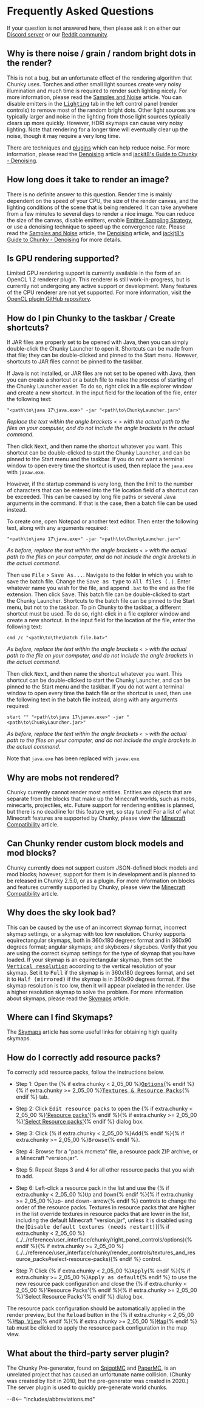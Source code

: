 # Frequently Asked Questions

If your question is not answered here, then please ask it on either our <a href="https://discord.gg/VqcHpsF" target="_blank">Discord server</a> or our <a href="https://www.reddit.com/r/chunky/" target="_blank">Reddit community</a>.

## Why is there noise / grain / random bright dots in the render?

This is not a bug, but an unfortunate effect of the rendering algorithm that Chunky uses. Torches and other small light sources create very noisy illumination and much time is required to render such lighting nicely. For more information, please read the [Samples and Noise](../../user_guides/introduction/samples_and_noise) article. You can disable emitters in the [<samp>Lighting</samp>](../../reference/user_interface/chunky/render_controls/lighting) tab in the left control panel (render controls) to remove most of the random bright dots. Other light sources are typically larger and noise in the lighting from those light sources typically clears up more quickly. However, HDRi skymaps can cause very noisy lighting. Note that rendering for a longer time will eventually clear up the noise, though it may require a very long time.
  
There are techniques and [plugins](../../plugins/chunky_plugins) which can help reduce noise. For more information, please read the [Denoising](../../user_guides/denoising) article and <a href="https://jackjt8.github.io/ChunkyGuide/docs/advanced_techniques/denoising.html" target="_blank">jackjt8's Guide to Chunky - Denoising</a>.


## How long does it take to render an image?

There is no definite answer to this question. Render time is mainly dependent on the speed of your CPU, the size of the render canvas, and the lighting conditions of the scene that is being rendered. It can take anywhere from a few minutes to several days to render a nice image. You can reduce the size of the canvas, disable emitters, enable [Emitter Sampling Strategy](../../reference/introduction/next_event_estimation#emitter-sampling-strategy-ess), or use a denoising technique to speed up the convergence rate. Please read the [Samples and Noise](../../user_guides/introduction/samples_and_noise) article, the [Denoising](../../user_guides/denoising) article, and <a href="https://jackjt8.github.io/ChunkyGuide/docs/advanced_techniques/denoising.html" target="_blank">jackjt8's Guide to Chunky - Denoising</a> for more details.


## Is GPU rendering supported?

Limited GPU rendering support is currently available in the form of an OpenCL 1.2 renderer plugin. This renderer is still work-in-progress, but is currently not undergoing any active support or development. Many features of the CPU renderer are not yet supported. For more information, visit the <a href="https://github.com/ThatRedox/ChunkyClPlugin" target="_blank">OpenCL plugin GitHub repository</a>.


## How do I pin Chunky to the taskbar / Create shortcuts?

If JAR files are properly set to be opened with Java, then you can simply double-click the Chunky Launcher to open it. Shortcuts can be made from that file; they can be double-clicked and pinned to the Start menu. However, shortcuts to JAR files cannot be pinned to the taskbar.

If Java is not installed, or JAR files are not set to be opened with Java, then you can create a shortcut or a batch file to make the process of starting of the Chunky Launcher easier. To do so, right click in a file explorer window and create a new shortcut. In the input field for the location of the file, enter the following text:

```
"<path\to\java 17\java.exe>" -jar "<path\to\ChunkyLauncher.jar>"
```

*Replace the text within the angle brackets `< >` with the actual path to the files on your computer, and do not include the angle brackets in the actual command.*

Then click <samp>Next</samp>, and then name the shortcut whatever you want. This shortcut can be double-clicked to start the Chunky Launcher, and can be pinned to the Start menu and the taskbar. If you do not want a terminal window to open every time the shortcut is used, then replace the `java.exe` with `javaw.exe`.

However, if the startup command is very long, then the limit to the number of characters that can be entered into the file location field of a shortcut can be exceeded. This can be caused by long file paths or several Java arguments in the command. If that is the case, then a batch file can be used instead.

To create one, open Notepad or another text editor. Then enter the following text, along with any arguments required:

```
"<path\to\java 17\java.exe>" -jar "<path\to\ChunkyLauncher.jar>"
```

*As before, replace the text within the angle brackets `< >` with the actual path to the files on your computer, and do not include the angle brackets in the actual command.*

Then use <samp>File</samp> > <samp>Save As...</samp>. Navigate to the folder in which you wish to save the batch file. Change the <samp>Save as type</samp> to <samp>All files (*.*)</samp>. Enter whatever name you wish for the file, and append `.bat` to the end as the file extension. Then click <samp>Save</samp>. This batch file can be double-clicked to start the Chunky Launcher. Shortcuts to the batch file can be pinned to the Start menu, but not to the taskbar. To pin Chunky to the taskbar, a different shortcut must be used. To do so, right-click in a file explorer window and create a new shortcut. In the input field for the location of the file, enter the following text:

```
cmd /c "<path\to\the\batch file.bat>"
```

*As before, replace the text within the angle brackets `< >` with the actual path to the file on your computer, and do not include the angle brackets in the actual command.*

Then click <samp>Next</samp>, and then name the shortcut whatever you want. This shortcut can be double-clicked to start the Chunky Launcher, and can be pinned to the Start menu and the taskbar. If you do not want a terminal window to open every time the batch file or the shortcut is used, then use the following text in the batch file instead, along with any arguments required:

```
start "" "<path\to\java 17\javaw.exe>" -jar "<path\to\ChunkyLauncher.jar>"
```

*As before, replace the text within the angle brackets `< >` with the actual path to the files on your computer, and do not include the angle brackets in the actual command.*

Note that `java.exe` has been replaced with `javaw.exe`.


## Why are mobs not rendered?

Chunky currently cannot render most entities. Entities are objects that are separate from the blocks that make up the Minecraft worlds, such as mobs, minecarts, projectiles, etc. Future support for rendering entities is planned, but there is no deadline for this feature yet, so stay tuned! For a list of what Minecraft features are supported by Chunky, please view the [Minecraft Compatibility](../minecraft_compatibility) article.


## Can Chunky render custom block models and mod blocks?

Chunky currently does not support custom JSON-defined block models and mod blocks; however, support for them is in development and is planned to be released in Chunky 2.5.0, or as a plugin. For more information on blocks and features currently supported by Chunky, please view the [Minecraft Compatibility](../minecraft_compatibility) article.


## Why does the sky look bad?

This can be caused by the use of an incorrect skymap format, incorrect skymap settings, or a skymap with too low resolution. Chunky supports equirectangular skymaps, both in 360x180 degrees format and in 360x90 degrees format; angular skymaps; and skyboxes / skycubes. Verify that you are using the correct skymap settings for the type of skymap that you have loaded. If your skymap is an equirectangular skymap, then set the [<samp>Vertical resolution</samp>](../../reference/user_interface/chunky/render_controls/sky_and_fog#sky-mode-settings) according to the vertical resolution of your skymap. Set it to <samp>Full</samp> if the skymap is in 360x180 degrees format, and set it to <samp>Half (mirrored)</samp> if the skymap is in 360x90 degrees format. If the skymap resolution is too low, then it will appear pixelated in the render. Use a higher resolution skymap to solve the problem. For more information about skymaps, please read the [Skymaps](../../user_guides/skymaps) article.


## Where can I find Skymaps?

The [Skymaps](../../user_guides/skymaps#obtaining-skymaps) article has some useful links for obtaining high quality skymaps.


## How do I correctly add resource packs?

To correctly add resource packs, follow the instructions below.

- Step 1: Open the {% if extra.chunky < 2_05_00 %}[<samp>Options</samp>](../../reference/user_interface/chunky/right_panel_controls/options){% endif %}{% if extra.chunky >= 2_05_00 %}[<samp>Textures & Resource Packs</samp>](../../reference/user_interface/chunky/render_controls/textures_and_resource_packs){% endif %} tab.

- Step 2: Click <samp>Edit resource packs</samp> to open the {% if extra.chunky < 2_05_00 %}['Resource packs'](../../reference/user_interface/chunky/right_panel_controls/options#resource-packs){% endif %}{% if extra.chunky >= 2_05_00 %}['Select Resource packs'](../../reference/user_interface/chunky/render_controls/textures_and_resource_packs#select-resource-packs){% endif %} dialog box.

- Step 3: Click {% if extra.chunky < 2_05_00 %}<samp>Add</samp>{% endif %}{% if extra.chunky >= 2_05_00 %}<samp>Browse</samp>{% endif %}.

- Step 4: Browse for a "pack.mcmeta" file, a resource pack ZIP archive, or a Minecraft "version.jar".

- Step 5: Repeat Steps 3 and 4 for all other resource packs that you wish to add.

- Step 6: Left-click a resource pack in the list and use the {% if extra.chunky < 2_05_00 %}<samp>Up</samp> and <samp>Down</samp>{% endif %}{% if extra.chunky >= 2_05_00 %}up- and down- arrow{% endif %} controls to change the order of the resource packs. Textures in resource packs that are higher in the list override textures in resource packs that are lower in the list, including the default Minecraft "version.jar", unless it is disabled using the [<samp>Disable default textures (needs restart)</samp>]{% if extra.chunky < 2_05_00 %}(../../reference/user_interface/chunky/right_panel_controls/options){% endif %}{% if extra.chunky >= 2_05_00 %}(../../reference/user_interface/chunky/render_controls/textures_and_resource_packs#select-resource-packs){% endif %} control.

- Step 7: Click {% if extra.chunky < 2_05_00 %}<samp>Apply</samp>{% endif %}{% if extra.chunky >= 2_05_00 %}<samp>Apply as default</samp>{% endif %} to use the new resource pack configuration and close the {% if extra.chunky < 2_05_00 %}'Resource Packs'{% endif %}{% if extra.chunky >= 2_05_00 %}'Select Resource Packs'{% endif %} dialog box.

The resource pack configuration should be automatically applied in the render preview, but the <samp>Reload</samp> button in the {% if extra.chunky < 2_05_00 %}[<samp>Map View</samp>](../../reference/user_interface/chunky/right_panel_controls/map_view){% endif %}{% if extra.chunky >= 2_05_00 %}[<samp>Map</samp>](../../reference/user_interface/chunky/map){% endif %} tab must be clicked to apply the resource pack configuration in the map view.


## What about the third-party server plugin?

The Chunky Pre-generator, found on <a href="https://www.spigotmc.org/resources/chunky.81534/" target="_blank">SpigotMC</a> and <a href="https://papermc.io/forums/t/1-13-2-1-18-1-chunky-pregenerator/4850" target="_blank">PaperMC</a>, is an unrelated project that has caused an unfortunate name collision. (Chunky was created by llbit in 2010, but the pre-generator was created in 2020.) The server plugin is used to quickly pre-generate world chunks.

--8<-- "includes/abbreviations.md"

